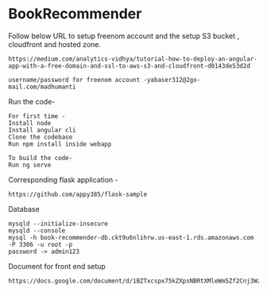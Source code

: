 # BookRecommender

Follow below URL to setup freenom account and the setup S3 bucket , cloudfront and hosted zone.
```
https://medium.com/analytics-vidhya/tutorial-how-to-deploy-an-angular-app-with-a-free-domain-and-ssl-to-aws-s3-and-cloudfront-d0143de53d2d

username/password for freenom account -yabaser312@2go-mail.com/madhumanti
```

Run the code-

```
For first time -
Install node
Install angular cli
Clone the codebase
Run npm install inside webapp

To build the code-
Run ng serve
```
Corresponding flask application -
```
https://github.com/appy385/flask-sample
```
Database

```
mysqld --initialize-insecure
mysqld --console
mysql -h book-recommender-db.ckt9u6nlihrw.us-east-1.rds.amazonaws.com -P 3306 -u root -p
password -> admin123
```
Document for front end setup
```
https://docs.google.com/document/d/1BZTxcspx75kZXpsNBRtXMleWm5Zf2Cnj3Wz4XccdKXo/edit
```
